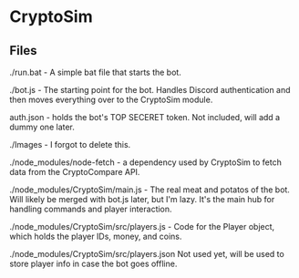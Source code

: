 # CryptoSim

## Files

./run.bat - A simple bat file that starts the bot.

./bot.js - The starting point for the bot. Handles Discord authentication
  and then moves everything over to the CryptoSim module.

auth.json - holds the bot's TOP SECERET token. Not included, will add a dummy one later.

./Images - I forgot to delete this.

./node_modules/node-fetch - a dependency used by CryptoSim to fetch data from the CryptoCompare API.

./node_modules/CryptoSim/main.js - The real meat and potatos of the bot.
  Will likely be merged with bot.js later, but I'm lazy. It's the main hub for handling commands and player interaction.

./node_modules/CryptoSim/src/players.js - Code for the Player object, which holds the player IDs, money, and coins.

./node_modules/CryptoSim/src/players.json Not used yet, will be used to store player info in case the bot goes offline.
